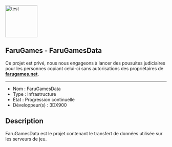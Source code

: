 <img src="https://i.goopics.net/x8mAQ.png" alt="test" width="100" height="100" />

## FaruGames - FaruGamesData

Ce projet est privé, nous nous engageons à lancer des pousuites judiciaires pour les personnes copiant celui-ci sans autorisations des propriétaires de [**farugames.net**](http://farugames.net).

------------------------------------

- Nom : FaruGamesData
- Type : Infrastructure
- État : Progression continuelle
- Développeur(s) : 3DX900

## Description
FaruGamesData est le projet contenant le transfert de données utilisée sur les serveurs de jeu.